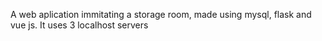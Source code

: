 A web aplication immitating a storage room, made using mysql, flask and vue js. It uses 3 localhost servers
